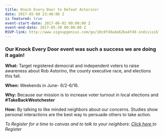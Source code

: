 ```yaml
---
title: Knock Every Door to Defeat Astorino!
date: 2017-05-08 23:48:00 Z
is featured: true
event-start-date: 2017-06-02 00:00:00 Z
event-end-date: 2017-05-30 00:00:00 Z
RSVP-link: http://www.signupgenius.com/go/10c0f49ada62ba4f49-indivisible
---
```


### Our Knock Every Door event was such a success we are doin**g it again!**

**What:** Target registered democrat and independent voters to raise awareness about Rob Astorino, the county executive race, and elections this fall.

**When:** Weekends in June- 6/2-6/16.

**Why:** Because our mission is to increase voter turnout in local elections and **#TakeBackWestchester**

**How:** By talking to like minded neighbors about our concerns. Studies show personal interactions are the best way to persuade others to take action.

*To Register for a time to canvas and to talk to your neighbors*: *[Click here ](http://www.signupgenius.com/go/10c0f49ada62ba4f49-indivisible)to Register*